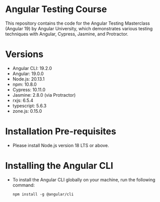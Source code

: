 # Angular Testing Course
This repository contains the code for the Angular Testing Masterclass (Angular 19) by Angular University, which demonstrates various testing techniques with Angular, Cypress, Jasmine, and Protractor.

# Versions
* Angular CLI: 19.2.0
* Angular: 19.0.0
* Node.js: 20.13.1
* npm: 10.8.0
* Cypress: 10.11.0
* Jasmine: 2.8.0 (via Protractor)
* rxjs: 6.5.4
* typescript: 5.6.3
* zone.js: 0.15.0

# Installation Pre-requisites
* Please install Node.js version 18 LTS or above.

# Installing the Angular CLI
* To install the Angular CLI globally on your machine, run the following command:

  ``` npm install -g @angular/cli ```
